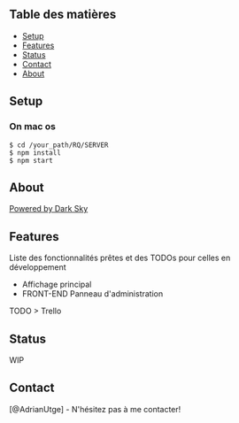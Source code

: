 
## Table des matières
* [Setup](#setup)
* [Features](#features)
* [Status](#status)
* [Contact](#contact)
* [About](#about)



## Setup
### On mac os 
```
$ cd /your_path/RQ/SERVER
$ npm install 
$ npm start
```
## About
<a href="https://darksky.net/poweredby/">Powered by Dark Sky</a>

## Features
Liste des fonctionnalités prêtes et des TODOs pour celles en  développement
* Affichage principal
* FRONT-END Panneau d'administration


TODO > Trello

## Status
WIP


## Contact
[@AdrianUtge] - N'hésitez pas à me contacter!
